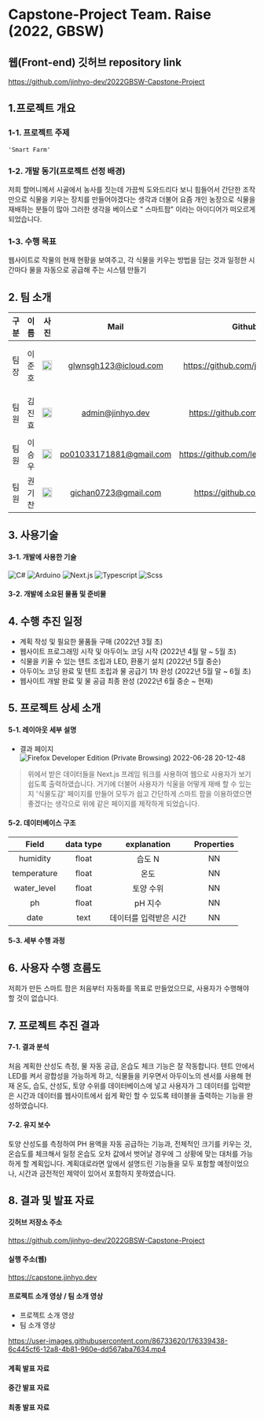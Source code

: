 # Capstone-Project Team. Raise (2022, GBSW)

## 웹(Front-end) 깃허브 repository link<br>

https://github.com/jinhyo-dev/2022GBSW-Capstone-Project

## 1.프로젝트 개요

### 1-1. 프로젝트 주제

    'Smart Farm'

### 1-2. 개발 동기(프로젝트 선정 배경)

저희 할머니께서 시골에서 농사를 짓는데 가끔씩 도와드리다 보니 힘들어서 간단한 조작만으로 식물을 키우는 장치를 만들어야겠다는 생각과 더불어 요즘 개인 농장으로 식물을 재배하는 분들이 많아 그러한 생각을 베이스로 "
스마트팜" 이라는 아이디어가 떠오르게 되었습니다.

### 1-3. 수행 목표

웹사이트로 작물의 현재 현황을 보여주고, 각 식물을 키우는 방법을 담는 것과 일정한 시간마다 물을 자동으로 공급해 주는 시스템 만들기

## 2. 팀 소개

|  구분  |      이름      |                                                                      사진                                                                      |          Mail           |              Github              |                   role             |
|:----:|:------------:|:--------------------------------------------------------------------------------------------------------------------------------------------:|:-----------------------:|:--------------------------------:|:----------------------------------:|
|  팀장  |     이준호      | <img src="https://user-images.githubusercontent.com/86733620/175867981-4b9bdd15-631e-4cf3-a153-627fb25bc62e.jpg" width="100%" height="100%"> |  glwnsgh123@icloud.com  | https://github.com/junho12-tech  |아두이노 개발, 팀 내부 총괄, 외적 디자인, 기획 |
|  팀원  |     김진효      | <img src="https://user-images.githubusercontent.com/86733620/175867409-88daa0dd-5022-42ce-b322-2b215ce2a08e.jpg" width="100%" height="100%"/>  |    admin@jinhyo.dev     |  https://github.com/jinhyo-dev   | 웹 디자인 및 Front-end & Back-end Development |
|  팀원  |     이승우      |  <img src="https://user-images.githubusercontent.com/86733620/175868471-a83923cb-89b0-4d05-9c5f-ec384f705b30.jpg" width="100%" height="100%">  | po01033171881@gmail.com | https://github.com/leeseowoo0810 |               아두이노 개발 및 발표         |
|  팀원  |     권기찬      |  <img src="https://user-images.githubusercontent.com/86733620/175868748-b70f6b61-8653-4f3f-968e-2b4ef760efb7.JPG" width="100%" height="100%">  |  gichan0723@gmail.com   |   https://github.com/atuailyal   |           보고서 작성, PPT 제작 및 발표      |

## 3. 사용기술

#### 3-1. 개발에 사용한 기술
![C#](https://img.shields.io/badge/Csharp-239120?style=round-square&logo=Csharp&logoColor=white)
![Arduino](https://img.shields.io/badge/Arduino-00979D?style=round-square&logo=arduino&logoColor=white)
![Next.js](https://img.shields.io/badge/Next.js-000?style=round-square&logo=Next.js&logoColor=white)
![Typescript](https://img.shields.io/badge/Typescript-3178C6?style=round-square&logo=typescript&logoColor=white)
![Scss](https://img.shields.io/badge/Scss-CC6699?style=round-square&logo=sass&logoColor=white)


#### 3-2. 개발에 소요된 물품 및 준비물

## 4. 수행 추진 일정

* 계획 작성 및 필요한 물품들 구매 (2022년 3월 초)
* 웹사이트 프로그래밍 시작 및 아두이노 코딩 시작 (2022년 4월 말 ~ 5월 초)
* 식물을 키울 수 있는 텐트 조립과 LED, 환풍기 설치 (2022년 5월 중순)
* 아두이노 코딩 완료 및 텐트 조립과 물 공급기 1차 완성 (2022년 5월 말 ~ 6월 초)
* 웹사이트 개발 완료 및 물 공급 최종 완성 (2022년 6월 중순 ~ 현재)

## 5. 프로젝트 상세 소개

#### 5-1. 레이아웃 세부 설명
- 결과 페이지 <br>
![Firefox Developer Edition (Private Browsing) 2022-06-28 20-12-48](https://user-images.githubusercontent.com/86733620/176166686-f8b7908b-3034-43d4-8855-6048edd84fc9.gif)
> 위에서 받은 데이터들을 Next.js 프레임 워크를 사용하여 웹으로 사용자가 보기 쉽도록 출력하였습니다. 거기에 더불어 사용자가 식울을 어떻게 재배 할 수 있는지 '식물도감' 페이지를 만들어 모두가 쉽고 간단하게 스마트 팜을 이용하였으면 좋겠다는 생각으로 위에 같은 페이지를 제작하게 되었습니다. 
#### 5-2. 데이터베이스 구조

|    Field    | data type | explanation  | Properties |
|:-----------:|:---------:|:------------:|:----------:|
|  humidity   |   float   |   습도     N   |     NN     |
| temperature |   float   |      온도      |     NN     |
| water_level |   float   |    토양 수위     |     NN     |
|     ph      |   float   |    pH 지수     |     NN     |
|    date     |   text    | 데이터를 입력받은 시간 |     NN     |

#### 5-3. 세부 수행 과정

## 6. 사용자 수행 흐름도

저희가 만든 스마트 팜은 처음부터 자동화를 목표로 만들었으므로, 사용자가 수행해야 할 것이 없습니다.

## 7. 프로젝트 추진 결과

#### 7-1. 결과 분석

처음 계획한 산성도 측정, 물 자동 공급, 온습도 체크 기능은 잘 작동합니다. 텐트 안에서 LED를 켜서 광합성을 가능하게 하고, 식물들을 키우면서 아두이노의 센서를 사용해 현재 온도, 습도, 산성도, 토양 수위를
데이터베이스에 넣고 사용자가 그 데이터를 입력받은 시간과 데이터를 웹사이트에서 쉽게 확인 할 수 있도록 테이블을 출력하는 기능을 완성하였습니다.

#### 7-2. 유지 보수

토양 산성도를 측정하여 PH 용액을 자동 공급하는 기능과, 전체적인 크기를 키우는 것, 온습도를 체크해서 일정 온습도 오차 값에서 벗어날 경우에 그 상황에 맞는 대처를 가능하게 할 계획입니다. 계획대로라면 앞에서
설명드린 기능들을 모두 포함할 예정이었으나, 시간과 금전적인 제약이 있어서 포함하지 못하였습니다.

## 8. 결과 및 발표 자료

#### 깃허브 저장소 주소

https://github.com/jinhyo-dev/2022GBSW-Capstone-Project

#### 실행 주소(웹)

https://capstone.jinhyo.dev

#### 프로젝트 소개 영상 / 팀 소개 영상
- 프로젝트 소개 영상
- 팀 소개 영상



https://user-images.githubusercontent.com/86733620/176339438-6c445cf6-12a8-4b81-960e-dd567aba7634.mp4


#### 계획 발표 자료

#### 중간 발표 자료

#### 최종 발표 자료

